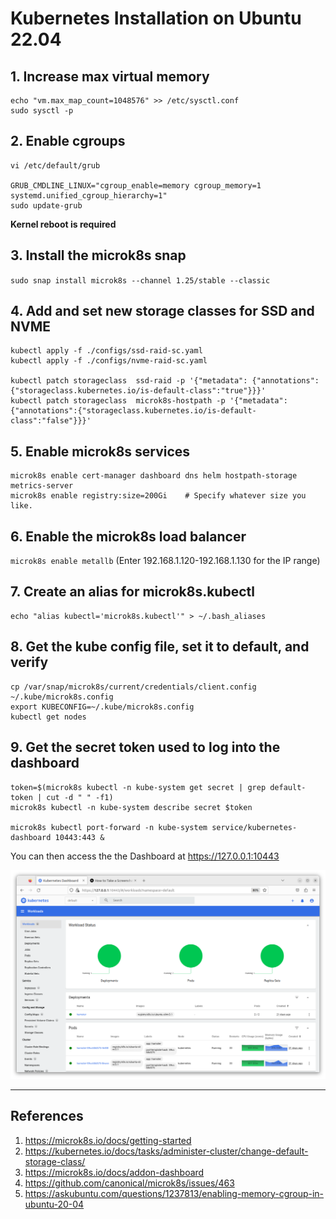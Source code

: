 # Kubernetes Installation on Ubuntu 22.04 

## 1. Increase max virtual memory

```
echo "vm.max_map_count=1048576" >> /etc/sysctl.conf
sudo sysctl -p
```

## 2. Enable cgroups
```
vi /etc/default/grub

GRUB_CMDLINE_LINUX="cgroup_enable=memory cgroup_memory=1 systemd.unified_cgroup_hierarchy=1"
sudo update-grub
```
**Kernel reboot is required**

## 3. Install the microk8s snap
`sudo snap install microk8s --channel 1.25/stable --classic`

## 4. Add and set new storage classes for SSD and NVME
```
kubectl apply -f ./configs/ssd-raid-sc.yaml
kubectl apply -f ./configs/nvme-raid-sc.yaml

kubectl patch storageclass  ssd-raid -p '{"metadata": {"annotations":{"storageclass.kubernetes.io/is-default-class":"true"}}}'
kubectl patch storageclass  microk8s-hostpath -p '{"metadata": {"annotations":{"storageclass.kubernetes.io/is-default-class":"false"}}}'
```

## 5. Enable microk8s services
```
microk8s enable cert-manager dashboard dns helm hostpath-storage metrics-server
microk8s enable registry:size=200Gi    # Specify whatever size you like.
```

## 6. Enable the microk8s load balancer
`microk8s enable metallb`
(Enter 192.168.1.120-192.168.1.130 for the IP range)


## 7. Create an alias for microk8s.kubectl
```
echo "alias kubectl='microk8s.kubectl'" > ~/.bash_aliases
```

## 8. Get the kube config file, set it to default, and verify
```
cp /var/snap/microk8s/current/credentials/client.config ~/.kube/microk8s.config
export KUBECONFIG=~/.kube/microk8s.config
kubectl get nodes
```


## 9. Get the secret token used to log into the dashboard
```
token=$(microk8s kubectl -n kube-system get secret | grep default-token | cut -d " " -f1)
microk8s kubectl -n kube-system describe secret $token

microk8s kubectl port-forward -n kube-system service/kubernetes-dashboard 10443:443 &
```

You can then access the the Dashboard at https://127.0.0.1:10443

![K8s-Dashbaord.png](images%2FK8s-Dashbaord.png)


-------------------
References
-------------------
1. https://microk8s.io/docs/getting-started
2. https://kubernetes.io/docs/tasks/administer-cluster/change-default-storage-class/
3. https://microk8s.io/docs/addon-dashboard
4. https://github.com/canonical/microk8s/issues/463
5. https://askubuntu.com/questions/1237813/enabling-memory-cgroup-in-ubuntu-20-04
